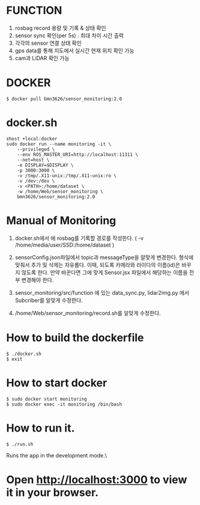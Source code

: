 # FUNCTION

1. rosbag record 용량 및 기록 & 상태 확인
2. sensor sync 확인(per 5s) : 최대 차이 시간 출력
3. 각각의 sensor 연결 상태 확인
4. gps data를 통해 지도에서 실시간 현재 위치 확인 가능
5. cam과 LiDAR 확인 가능

# DOCKER
```
$ docker pull bmn3626/sensor_monitoring:2.0
```

# docker.sh
```
xhost +local:docker
sudo docker run --name monitoring -it \
	--privileged \
	--env ROS_MASTER_URI=http://localhost:11311 \
	--net=host \
	-e DISPLAY=$DISPLAY \
	-p 3000:3000 \
	-v /tmp/.X11-unix:/tmp/.X11-unix:ro \
	-v /dev:/dev \
	-v <PATH>:/home/dataset \
	-w /home/Web/sensor_monitoring \
	bmn3626/sensor_monitoring:2.0
```
# Manual of Monitoring
1. docker.sh에서 <PATH>에 rosbag를 기록할 경로를 작성한다.
	( -v /home/media/user/SSD:/home/dataset )

2. sensorConfig.json파일에서 topic과 messageType을 알맞게 변경한다. 형식에 맞춰서 추가 및 삭제는 자유롭다.
	이때, 되도록 카메라와 라이다의            이름(id)은 바꾸지 않도록 한다. 만약 바꾼다면 그에 맞게 Sensor.jsx 파일에서 해당하는 이름을 전부 변경해야 한다.

3. sensor_monitoring/src/function 에 있는 data_sync.py, lidar2img.py 에서 Subcriber를 알맞게 수정한다.

4. /home/Web/sensor_monitoring/record.sh를 알맞게 수정한다.
# How to build the dockerfile
```
$ ./docker.sh
$ exit
```

# How to start docker
```
$ sudo docker start monitoring
$ sudo docker exec -it monitoring /bin/bash
```
# How to run it.
```
$ ./run.sh
```

Runs the app in the development mode.\
# Open [http://localhost:3000](http://localhost:3000) to view it in your browser.
